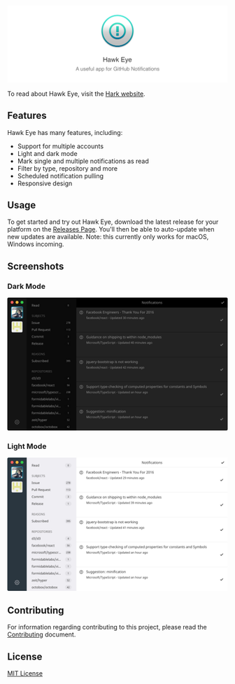 ![](./.github/banner.png?raw=true)

To read about Hawk Eye, visit the [Hark website](https://harksys.com/labs/introducing-hawk-eye-a-useful-app-for-github-notifications).

## Features

Hawk Eye has many features, including:

- Support for multiple accounts
- Light and dark mode
- Mark single and multiple notifications as read
- Filter by type, repository and more
- Scheduled notification pulling
- Responsive design

## Usage

To get started and try out Hawk Eye, download the latest release for your platform on the [Releases Page](https://github.com/harksys/hawkeye/releases). You'll then be able to auto-update when new updates are available. Note: this currently only works for macOS, Windows incoming.

## Screenshots

### Dark Mode

![](./.github/dark.png?raw=true)

### Light Mode

![](./.github/light.png?raw=true)

## Contributing

For information regarding contributing to this project, please read the [Contributing](./CONTRIBUTING.md) document.

## License

[MIT License](./LICENSE.md)
